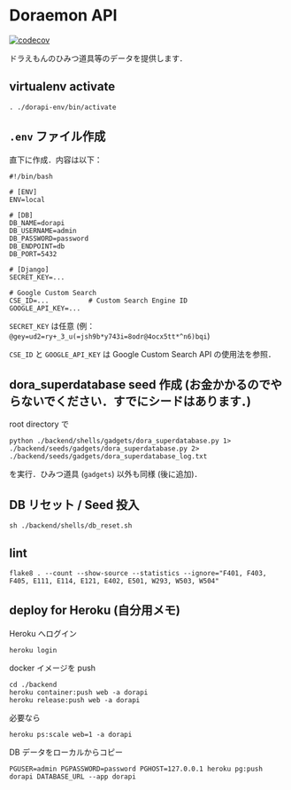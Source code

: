 # Doraemon API
[![codecov](https://codecov.io/gh/asSqr/dorapi/branch/main/graph/badge.svg?token=beNGa1fXR3)](https://codecov.io/gh/asSqr/dorapi)

ドラえもんのひみつ道具等のデータを提供します．

## virtualenv activate
```
. ./dorapi-env/bin/activate
```

## `.env` ファイル作成
直下に作成．内容は以下：
```
#!/bin/bash

# [ENV]
ENV=local

# [DB]
DB_NAME=dorapi
DB_USERNAME=admin
DB_PASSWORD=password
DB_ENDPOINT=db
DB_PORT=5432

# [Django]
SECRET_KEY=...

# Google Custom Search
CSE_ID=...          # Custom Search Engine ID
GOOGLE_API_KEY=...
```

`SECRET_KEY` は任意 (例：`@gey=ud2=ry+_3_u(=jsh9b*y743i=8odr@4ocx5tt*^n6)bqi`)

`CSE_ID` と `GOOGLE_API_KEY` は Google Custom Search API の使用法を参照．

## dora_superdatabase seed 作成 (お金かかるのでやらないでください．すでにシードはあります．)
root directory で
```
python ./backend/shells/gadgets/dora_superdatabase.py 1> ./backend/seeds/gadgets/dora_superdatabase.py 2> ./backend/seeds/gadgets/dora_superdatabase_log.txt
```
を実行．ひみつ道具 (`gadgets`) 以外も同様 (後に追加)．

## DB リセット / Seed 投入
```
sh ./backend/shells/db_reset.sh
```

## lint
```
flake8 . --count --show-source --statistics --ignore="F401, F403, F405, E111, E114, E121, E402, E501, W293, W503, W504"
```

## deploy for Heroku (自分用メモ)
Heroku へログイン

```
heroku login
```

docker イメージを push
```
cd ./backend
heroku container:push web -a dorapi
heroku release:push web -a dorapi
```

必要なら
```
heroku ps:scale web=1 -a dorapi
```

DB データをローカルからコピー
```
PGUSER=admin PGPASSWORD=password PGHOST=127.0.0.1 heroku pg:push dorapi DATABASE_URL --app dorapi
```
